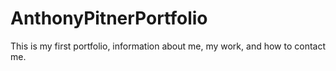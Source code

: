 # AnthonyPitnerPortfolio

This is my first portfolio, information about me, my work, and how to contact me.